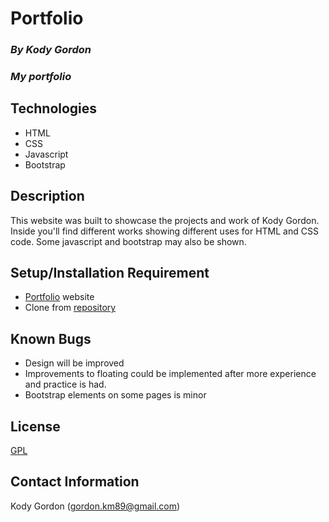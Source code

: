 # Portfolio

### _By Kody Gordon_
### _My portfolio_

## Technologies
* HTML
* CSS
* Javascript
* Bootstrap

## Description
This website was built to showcase the projects and work of Kody Gordon. Inside you'll find different works showing different uses for HTML and CSS code. Some javascript and bootstrap may also be shown.

## Setup/Installation Requirement
* [Portfolio](https://github.com/kody7mm/portfolio.git) website
* Clone from [repository](https://github.com/kody7mm/portfolio.git)

## Known Bugs
* Design will be improved
* Improvements to floating could be implemented after more experience and practice is had.
* Bootstrap elements on some pages is minor

## License
[GPL](https://choosealicense.com/licenses/gpl-3.0/)

## Contact Information
Kody Gordon (gordon.km89@gmail.com)